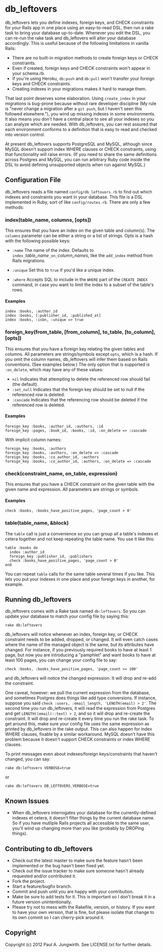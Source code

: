 db\_leftovers
=============

db\_leftovers lets you define indexes, foreign keys, and CHECK constraints for your Rails app
in one place using an easy-to-read DSL,
then run a rake task to bring your database up-to-date.
Whenever you edit the DSL, you can re-run the rake task and db\_leftovers will alter your database accordingly.
This is useful because of the following limitations in vanilla Rails:

  * There are no built-in migration methods to create foreign keys or CHECK constraints.
  * Even if created, foreign keys and CHECK constraints won't appear in your schema.rb.
  * If you're using Heroku, `db:push` and `db:pull` won't transfer your foreign keys and CHECK constraints.
  * Creating indexes in your migrations makes it hard to manage them.
  
That last point deserves some elaboration. Using `create_index` in your migrations is bug-prone because without rare developer discipline (My rule is "never change a migration after a `git push`, but I haven't seen this followed elsewhere."), you wind up missing indexes in some environments. It also means you don't have a central place to see all your indexes so you can analyze which are needed. With db\_leftovers, you can rest assured that each environment conforms to a definition that is easy to read and checked into version control.

At present db\_leftovers supports PostgreSQL and MySQL, although since MySQL doesn't support index WHERE clauses or CHECK constraints, using that functionality will raise errors. (If you need to share the same definitions across Postgres and MySQL, you can run arbitrary Ruby code inside the DSL to avoid defining unsupported objects when run against MySQL.)

Configuration File
------------------

db\_leftovers reads a file named `config/db_leftovers.rb` to find out which indexes and constraints you want in your database. This file is a DSL implemented in Ruby, sort of like `config/routes.rb`. There are only a few methods:

### index(table\_name, columns, [opts])

This ensures that you have an index on the given table and column(s). The `columns` parameter can be either a string or a list of strings. Opts is a hash with the following possible keys:

* `:name` The name of the index. Defaults to `index_`*table\_name*`_on_`*column\_names*, like the `add_index` method from Rails migrations.

* `:unique` Set this to `true` if you'd like a unique index.

* `:where` Accepts SQL to include in the `WHERE` part of the `CREATE INDEX` command, in case you want to limit the index to a subset of the table's rows.

#### Examples

    index :books, :author_id
    index :books, [:publisher_id, :published_at]
    index :books, :isbn, :unique => true

### foreign\_key(from\_table, [from\_column], to\_table, [to\_column], [opts])

This ensures that you have a foreign key relating the given tables and columns.
All parameters are strings/symbols except `opts`, which is a hash.
If you omit the column names, db\_leftovers will infer them based on Rails conventions. (See examples below.)
The only option that is supported is `:on_delete`, which may have any of these values:

* `nil` Indicates that attempting to delete the referenced row should fail (the default).
* `:set_null` Indicates that the foreign key should be set to null if the referenced row is deleted.
* `:cascade` Indicates that the referencing row should be deleted if the referenced row is deleted.

#### Examples

    foreign_key :books, :author_id, :authors, :id
    foreign_key :pages, :book_id, :books, :id, :on_delete => :cascade

With implicit column names:

    foreign_key :books, :authors
    foreign_key :books, :authors, :on_delete => :cascade
    foreign_key :books, :co_author_id, :authors
    foreign_key :books, :co_author_id, :authors, :on_delete => :cascade

### check(constraint\_name, on\_table, expression)

This ensures that you have a CHECK constraint on the given table with the given name and expression.
All parameters are strings or symbols.

#### Examples

    check :books, :books_have_positive_pages, 'page_count > 0'

### table(table\_name, &block)

The `table` call is just a convenience so you can group all a table's indexes et cetera together and not keep repeating the table name. You use it like this:

    table :books do
      index :author_id
      foreign_key :publisher_id, :publishers
      check :books_have_positive_pages, 'page_count > 0'
    end

You can repeat `table` calls for the same table several times if you like. This lets you put your indexes in one place and your foreign keys in another, for example.


Running db\_leftovers
---------------------

db\_leftovers comes with a Rake task named `db:leftovers`. So you can update your database to match your config file by saying this:

    rake db:leftovers

db\_leftovers will notice whenever an index, foreign key, or CHECK constraint needs to be added, dropped, or changed.
It will even catch cases where the name of the managed object is the same, but its attributes have changed.
For instance, if you previously required books to have at least 1 page, but now you are introducing a "pamphlet"
and want books to have at least 100 pages, you can change your config file to say:

    check :books, :books_have_positive_pages, 'page_count >= 100'

and db\_leftovers will notice the changed expression. It will drop and re-add the constraint.

One caveat, however: we pull the current expression from the database, and sometimes Postgres does things like
add type conversions. If instance, suppose you said `check :users, :email_length, 'LENGTH(email) > 2'`.
The second time you run db\_leftovers, it will read the expression from Postgres and get `LENGTH((email)::text) > 2`,
and so it will drop and re-create the constraint.
It will drop and re-create it every time you run the rake task.
To get around this, make sure your config file uses the same expression as printed by db\_leftovers in the rake output.
This can also happen for index WHERE clauses, fixable by a similar workaround.
MySQL doesn't have this problem because it doesn't support CHECK constraints or index WHERE clauses.

To print messages even about indexes/foreign keys/constraints that haven't changed, you can say:

    rake db:leftovers VERBOSE=true

or

    rake db:leftovers DB_LEFTOVERS_VERBOSE=true




Known Issues
------------

* When db\_leftovers interrogates your database for the currently-defined indexes et cetera, it doesn't filter things by the current database name. So if you have mutliple Rails projects all accessible to the same user, you'll wind up changing more than you like (probably by DROPing things).

  


Contributing to db\_leftovers
-----------------------------
 
* Check out the latest master to make sure the feature hasn't been implemented or the bug hasn't been fixed yet.
* Check out the issue tracker to make sure someone hasn't already requested and/or contributed it.
* Fork the project.
* Start a feature/bugfix branch.
* Commit and push until you are happy with your contribution.
* Make be sure to add tests for it. This is important so I don't break it in a future version unintentionally.
* Please try not to mess with the Rakefile, version, or history. If you want to have your own version, that is fine, but please isolate that change to its own commit so I can cherry-pick around it.

Copyright
---------

Copyright (c) 2012 Paul A. Jungwirth.
See LICENSE.txt for further details.

